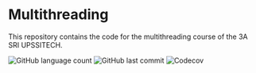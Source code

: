 # Multithreading

This repository contains the code for the multithreading course of the 3A SRI UPSSITECH.

![GitHub language count](https://img.shields.io/github/languages/count/PinconP/tp-multithreading)
![GitHub last commit](https://img.shields.io/github/last-commit/PinconP/tp-multithreading)
![Codecov](https://img.shields.io/codecov/c/github/PinconP/tp-multithreading)
